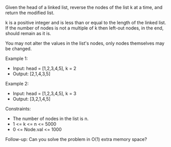 Given the head of a linked list, reverse the nodes of the list k at a time, and return the modified list.

k is a positive integer and is less than or equal to the length of the linked list. If the number of nodes is not a multiple of k then left-out nodes, in the end, should remain as it is.

You may not alter the values in the list's nodes, only nodes themselves may be changed.

Example 1:

- Input: head = [1,2,3,4,5], k = 2
- Output: [2,1,4,3,5]

Example 2:

- Input: head = [1,2,3,4,5], k = 3
- Output: [3,2,1,4,5]


Constraints:
- The number of nodes in the list is n.
- 1 <= k <= n <= 5000
- 0 <= Node.val <= 1000

Follow-up: Can you solve the problem in O(1) extra memory space?